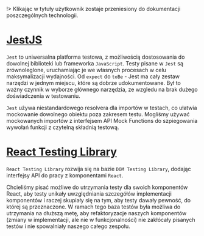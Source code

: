 !> Klikając w tytuły użytkownik zostaje przeniesiony do dokumentacji poszczególnych technologii.

# [JestJS](https://jestjs.io/docs/getting-started)

`Jest` to uniwersalna platforma testowa, z możliwością dostosowania do dowolnej biblioteki lub frameworka `JavaScript`.
Testy pisane w `Jest` są zrównoleglone, uruchamiając je we własnych procesach w celu maksymalizacji wydajności.
Od `expect` do `toBe` - Jest ma cały zestaw narzędzi w jednym miejscu, które są dobrze udokumentowane. Był to ważny
czynnik w wyborze głównego narzędzia, ze wzgledu na brak dużego doświadczenia w testowaniu.

`Jest` używa niestandardowego resolvera dla importów w testach, co ułatwia mockowanie dowolnego obiektu poza zakresem
testu. Mogliśmy używać mockowanych importów z interfejsem API Mock Functions do szpiegowania wywołań funkcji z czytelną
składnią testową.

# [React Testing Library](https://testing-library.com/docs/react-testing-library/intro/)

`React Testing Library` rozwija się na bazie `DOM Testing Library`, dodając interfejsy API do pracy z
komponentami `React`.

Chcieliśmy pisać możliwe do utrzymania testy dla swoich komponentów React, aby testy unikały uwzględniania
szczegółów implementacji komponentów i raczej skupiały się na tym, aby testy dawały pewność, do której są przeznaczone.
W ramach tego baza testów była możliwa do utrzymania na dłuższą metę, aby refaktoryzacje naszych komponentów (zmiany w
implementacji, ale nie w funkcjonalności) nie zakłócały pisanych testów i nie spowalniały naszego całego zespołu.
